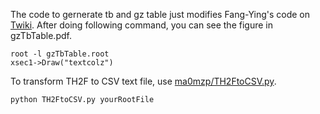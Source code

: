 The code to gernerate tb and gz table just modifies Fang-Ying's code on [Twiki](https://twiki.cern.ch/twiki/bin/viewauth/CMS/InstructionOfGettingCrossSection).
After doing following command, you can see the figure in gzTbTable.pdf.
```
root -l gzTbTable.root
xsec1->Draw("textcolz")
```
To transform TH2F to CSV text file, use [ma0mzp/TH2FtoCSV.py](ma0mzp/TH2FtoCSV.py).
```python
python TH2FtoCSV.py yourRootFile
```
